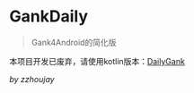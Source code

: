 # GankDaily

> Gank4Android的简化版

本项目开发已废弃，请使用kotlin版本：[DailyGank](https://github.com/zzhoujay/DailyGank)

_by zzhoujay_
